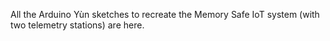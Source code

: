 All the Arduino Yùn sketches to recreate the Memory Safe IoT system (with two telemetry stations) are here.
